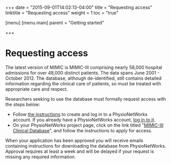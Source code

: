 +++
date = "2015-09-01T14:02:13-04:00"
title = "Requesting access"
linktitle = "Requesting access"
weight = 1
toc = "true"

[menu]
  [menu.main]
    parent = "Getting started"

+++

# Requesting access

The latest version of MIMIC is MIMIC-III comprising nearly 58,000 hospital admissions for over 48,000 distinct patients. The data spans June 2001 - October 2012. The database, although de-identified, still contains detailed information regarding the clinical care of patients, so must be treated with appropriate care and respect. 

Researchers seeking to use the database must formally request access with the steps below:

- Follow [the instructions](https://physionet.org/pnw/login) to create and log in to a PhysioNetWorks account. If you already have a PhysioNetWorks account, [log in to it](https://physionet.org/pnw/login).
- On your PhysioNetWorks project page, click on the link titled "[MIMIC-III Clinical Database](https://physionet.org/works/MIMICIIIClinicalDatabase/)", and follow the instructions to apply for access.

When your application has been approved you will receive emails containing instructions for downloading the database from PhysioNetWorks. Approval requires at least a week and will be delayed if your request is missing any required information. 


